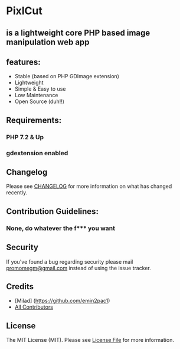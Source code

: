 #  PixlCut
## is a lightweight core PHP based image manipulation web app

## features:
- Stable (based on PHP GDImage extension)
- Lightweight
- Simple & Easy to use
- Low Maintenance 
- Open Source (duh!!)

## Requirements:
### PHP 7.2 & Up
### gdextension enabled

## Changelog

Please see [CHANGELOG](CHANGELOG.md) for more information on what has changed recently.

## Contribution Guidelines:
### None, do whatever the f*** you want

## Security

If you've found a bug regarding security please mail [promomegm@gmail.com](mailto:promomegm@gmail.com) instead of using the issue tracker.

## Credits

- [Milad] (https://github.com/emin2pac1)
- [All Contributors](../../contributors)
## License

The MIT License (MIT). Please see [License File](LICENSE.md) for more information.